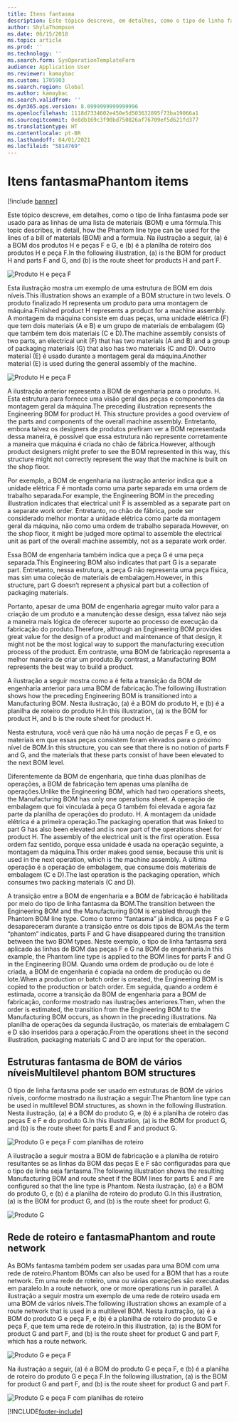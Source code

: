 ```yaml
---
title: Itens fantasma
description: Este tópico descreve, em detalhes, como o tipo de linha fantasma pode ser usado para as linhas de uma lista de materiais (BOM) e uma fórmula no Dynamics 365 Supply Chain Management.
author: ShylaThompson
ms.date: 06/15/2018
ms.topic: article
ms.prod: ''
ms.technology: ''
ms.search.form: SysOperationTemplateForm
audience: Application User
ms.reviewer: kamaybac
ms.custom: 1705903
ms.search.region: Global
ms.author: kamaybac
ms.search.validfrom: ''
ms.dyn365.ops.version: 8.0999999999999996
ms.openlocfilehash: 1118d7334602e450e5d503632895f73ba19066a1
ms.sourcegitcommit: 0e8db169c3f90bd750826af76709ef5d621fd377
ms.translationtype: HT
ms.contentlocale: pt-BR
ms.lasthandoff: 04/01/2021
ms.locfileid: "5814769"
---
```

# <a name="phantom-items"></a><span data-ttu-id="7e903-103">Itens fantasma</span><span class="sxs-lookup"><span data-stu-id="7e903-103">Phantom items</span></span>

[!include [banner](../includes/banner.md)]

<span data-ttu-id="7e903-104">Este tópico descreve, em detalhes, como o tipo de linha fantasma pode ser usado para as linhas de uma lista de materiais (BOM) e uma fórmula.</span><span class="sxs-lookup"><span data-stu-id="7e903-104">This topic describes, in detail, how the Phantom line type can be used for the lines of a bill of materials (BOM) and a formula.</span></span> <span data-ttu-id="7e903-105">Na ilustração a seguir, (a) é a BOM dos produtos H e peças F e G, e (b) é a planilha de roteiro dos produtos H e peça F.</span><span class="sxs-lookup"><span data-stu-id="7e903-105">In the following illustration, (a) is the BOM for product H and parts F and G, and (b) is the route sheet for products H and part F.</span></span>

![Produto H e peça F](media/product-H-part-F.png)


<span data-ttu-id="7e903-107">Esta ilustração mostra um exemplo de uma estrutura de BOM em dois níveis.</span><span class="sxs-lookup"><span data-stu-id="7e903-107">This illustration shows an example of a BOM structure in two levels.</span></span> <span data-ttu-id="7e903-108">O produto finalizado H representa um produto para uma montagem de máquina.</span><span class="sxs-lookup"><span data-stu-id="7e903-108">Finished product H represents a product for a machine assembly.</span></span> <span data-ttu-id="7e903-109">A montagem da máquina consiste em duas peças, uma unidade elétrica (F) que tem dois materiais (A e B) e um grupo de materiais de embalagem (G) que também tem dois materiais (C e D).</span><span class="sxs-lookup"><span data-stu-id="7e903-109">The machine assembly consists of two parts, an electrical unit (F) that has two materials (A and B) and a group of packaging materials (G) that also has two materials (C and D).</span></span> <span data-ttu-id="7e903-110">Outro material (E) é usado durante a montagem geral da máquina.</span><span class="sxs-lookup"><span data-stu-id="7e903-110">Another material (E) is used during the general assembly of the machine.</span></span>

![Produto H e peça F](media/product-H-part-B.png)

<span data-ttu-id="7e903-112">A ilustração anterior representa a BOM de engenharia para o produto. H. Esta estrutura para fornece uma visão geral das peças e componentes da montagem geral da máquina.</span><span class="sxs-lookup"><span data-stu-id="7e903-112">The preceding illustration represents the Engineering BOM for product H. This structure provides a good overview of the parts and components of the overall machine assembly.</span></span> <span data-ttu-id="7e903-113">Entretanto, embora talvez os designers de produtos prefiram ver a BOM representada dessa maneira, é possível que essa estrutura não represente corretamente a maneira que máquina é criada no chão de fábrica.</span><span class="sxs-lookup"><span data-stu-id="7e903-113">However, although product designers might prefer to see the BOM represented in this way, this structure might not correctly represent the way that the machine is built on the shop floor.</span></span> 

<span data-ttu-id="7e903-114">Por exemplo, a BOM de engenharia na ilustração anterior indica que a unidade elétrica F é montada como uma parte separada em uma ordem de trabalho separada.</span><span class="sxs-lookup"><span data-stu-id="7e903-114">For example, the Engineering BOM in the preceding illustration indicates that electrical unit F is assembled as a separate part on a separate work order.</span></span> <span data-ttu-id="7e903-115">Entretanto, no chão de fábrica, pode ser considerado melhor montar a unidade elétrica como parte da montagem geral da máquina, não como uma ordem de trabalho separada.</span><span class="sxs-lookup"><span data-stu-id="7e903-115">However, on the shop floor, it might be judged more optimal to assemble the electrical unit as part of the overall machine assembly, not as a separate work order.</span></span>

<span data-ttu-id="7e903-116">Essa BOM de engenharia também indica que a peça G é uma peça separada.</span><span class="sxs-lookup"><span data-stu-id="7e903-116">This Engineering BOM also indicates that part G is a separate part.</span></span> <span data-ttu-id="7e903-117">Entretanto, nessa estrutura, a peça G não representa uma peça física, mas sim uma coleção de materiais de embalagem.</span><span class="sxs-lookup"><span data-stu-id="7e903-117">However, in this structure, part G doesn’t represent a physical part but a collection of packaging materials.</span></span> 

<span data-ttu-id="7e903-118">Portanto, apesar de uma BOM de engenharia agregar muito valor para a criação de um produto e a manutenção desse design, essa talvez não seja a maneira mais lógica de oferecer suporte ao processo de execução da fabricação do produto.</span><span class="sxs-lookup"><span data-stu-id="7e903-118">Therefore, although an Engineering BOM provides great value for the design of a product and maintenance of that design, it might not be the most logical way to support the manufacturing execution process of the product.</span></span> <span data-ttu-id="7e903-119">Em contraste, uma BOM de fabricação representa a melhor maneira de criar um produto.</span><span class="sxs-lookup"><span data-stu-id="7e903-119">By contrast, a Manufacturing BOM represents the best way to build a product.</span></span>

<span data-ttu-id="7e903-120">A ilustração a seguir mostra como a é feita a transição da BOM de engenharia anterior para uma BOM de fabricação.</span><span class="sxs-lookup"><span data-stu-id="7e903-120">The following illustration shows how the preceding Engineering BOM is transitioned into a Manufacturing BOM.</span></span> <span data-ttu-id="7e903-121">Nesta ilustração, (a) é a BOM do produto H, e (b) é a planilha de roteiro do produto H.</span><span class="sxs-lookup"><span data-stu-id="7e903-121">In this illustration, (a) is the BOM for product H, and b is the route sheet for product H.</span></span>

<span data-ttu-id="7e903-122">Nesta estrutura, você verá que não há uma noção de peças F e G, e os materiais em que essas peças consistem foram elevados para o próximo nível de BOM.</span><span class="sxs-lookup"><span data-stu-id="7e903-122">In this structure, you can see that there is no notion of parts F and G, and the materials that these parts consist of have been elevated to the next BOM level.</span></span> 

<span data-ttu-id="7e903-123">Diferentemente da BOM de engenharia, que tinha duas planilhas de operações, a BOM de fabricação tem apenas uma planilha de operações.</span><span class="sxs-lookup"><span data-stu-id="7e903-123">Unlike the Engineering BOM, which had two operations sheets, the Manufacturing BOM has only one operations sheet.</span></span> <span data-ttu-id="7e903-124">A operação de embalagem que foi vinculada à peça G também foi elevada e agora faz parte da planilha de operações do produto. H. A montagem da unidade elétrica é a primeira operação.</span><span class="sxs-lookup"><span data-stu-id="7e903-124">The packaging operation that was linked to part G has also been elevated and is now part of the operations sheet for product H. The assembly of the electrical unit is the first operation.</span></span> <span data-ttu-id="7e903-125">Essa ordem faz sentido, porque essa unidade é usada na operação seguinte, a montagem da máquina.</span><span class="sxs-lookup"><span data-stu-id="7e903-125">This order makes good sense, because this unit is used in the next operation, which is the machine assembly.</span></span> <span data-ttu-id="7e903-126">A última operação é a operação de embalagem, que consume dois materiais de embalagem (C e D).</span><span class="sxs-lookup"><span data-stu-id="7e903-126">The last operation is the packaging operation, which consumes two packing materials (C and D).</span></span>

<span data-ttu-id="7e903-127">A transição entre a BOM de engenharia e a BOM de fabricação é habilitada por meio do tipo de linha fantasma da BOM.</span><span class="sxs-lookup"><span data-stu-id="7e903-127">The transition between the Engineering BOM and the Manufacturing BOM is enabled through the Phantom BOM line type.</span></span> <span data-ttu-id="7e903-128">Como o termo “fantasma” já indica, as peças F e G desapareceram durante a transição entre os dois tipos de BOM.</span><span class="sxs-lookup"><span data-stu-id="7e903-128">As the term “phantom” indicates, parts F and G have disappeared during the transition between the two BOM types.</span></span> <span data-ttu-id="7e903-129">Neste exemplo, o tipo de linha fantasma será aplicado às linhas de BOM das peças F e G na BOM de engenharia.</span><span class="sxs-lookup"><span data-stu-id="7e903-129">In this example, the Phantom line type is applied to the BOM lines for parts F and G in the Engineering BOM.</span></span> <span data-ttu-id="7e903-130">Quando uma ordem de produção ou de lote é criada, a BOM de engenharia é copiada na ordem de produção ou de lote.</span><span class="sxs-lookup"><span data-stu-id="7e903-130">When a production or batch order is created, the Engineering BOM is copied to the production or batch order.</span></span> <span data-ttu-id="7e903-131">Em seguida, quando a ordem é estimada, ocorre a transição da BOM de engenharia para a BOM de fabricação, conforme mostrado nas ilustrações anteriores.</span><span class="sxs-lookup"><span data-stu-id="7e903-131">Then, when the order is estimated, the transition from the Engineering BOM to the Manufacturing BOM occurs, as shown in the preceding illustrations.</span></span> <span data-ttu-id="7e903-132">Na planilha de operações da segunda ilustração, os materiais de embalagem C e D são inseridos para a operação.</span><span class="sxs-lookup"><span data-stu-id="7e903-132">From the operations sheet in the second illustration, packaging materials C and D are input for the operation.</span></span> 

## <a name="multilevel-phantom-bom-structures"></a><span data-ttu-id="7e903-133">Estruturas fantasma de BOM de vários níveis</span><span class="sxs-lookup"><span data-stu-id="7e903-133">Multilevel phantom BOM structures</span></span>
<span data-ttu-id="7e903-134">O tipo de linha fantasma pode ser usado em estruturas de BOM de vários níveis, conforme mostrado na ilustração a seguir.</span><span class="sxs-lookup"><span data-stu-id="7e903-134">The Phantom line type can be used in multilevel BOM structures, as shown in the following illustration.</span></span> <span data-ttu-id="7e903-135">Nesta ilustração, (a) é a BOM do produto G, e (b) é a planilha de roteiro das peças E e F e do produto G.</span><span class="sxs-lookup"><span data-stu-id="7e903-135">In this illustration, (a) is the BOM for product G, and (b) is the route sheet for parts E and F and product G.</span></span> 

![Produto G e peça F com planilhas de roteiro](media/product-G-route-sheet-G.png)


<span data-ttu-id="7e903-137">A ilustração a seguir mostra a BOM de fabricação e a planilha de roteiro resultantes se as linhas da BOM das peças E e F são configuradas para que o tipo de linha seja fantasma.</span><span class="sxs-lookup"><span data-stu-id="7e903-137">The following illustration shows the resulting Manufacturing BOM and route sheet if the BOM lines for parts E and F are configured so that the line type is Phantom.</span></span> <span data-ttu-id="7e903-138">Nesta ilustração, (a) é a BOM do produto G, e (b) é a planilha de roteiro do produto G.</span><span class="sxs-lookup"><span data-stu-id="7e903-138">In this illustration, (a) is the BOM for product G, and (b) is the route sheet for product G.</span></span>

![Produto G](media/product-G.png)


## <a name="phantom-and-route-network"></a><span data-ttu-id="7e903-140">Rede de roteiro e fantasma</span><span class="sxs-lookup"><span data-stu-id="7e903-140">Phantom and route network</span></span>
<span data-ttu-id="7e903-141">As BOMs fantasma também podem ser usadas para uma BOM com uma rede de roteiro.</span><span class="sxs-lookup"><span data-stu-id="7e903-141">Phantom BOMs can also be used for a BOM that has a route network.</span></span> <span data-ttu-id="7e903-142">Em uma rede de roteiro, uma ou várias operações são executadas em paralelo.</span><span class="sxs-lookup"><span data-stu-id="7e903-142">In a route network, one or more operations run in parallel.</span></span> <span data-ttu-id="7e903-143">A ilustração a seguir mostra um exemplo de uma rede de roteiro usada em uma BOM de vários níveis.</span><span class="sxs-lookup"><span data-stu-id="7e903-143">The following illustration shows an example of a route network that is used in a multilevel BOM.</span></span> <span data-ttu-id="7e903-144">Nesta ilustração, (a) é a BOM do produto G e peça F, e (b) é a planilha de roteiro do produto G e peça F, que tem uma rede de roteiro.</span><span class="sxs-lookup"><span data-stu-id="7e903-144">In this illustration, (a) is the BOM for product G and part F, and (b) is the route sheet for product G and part F, which has a route network.</span></span>

![Produto G e peça F](media/product-G-part-F.png)


<span data-ttu-id="7e903-146">Na ilustração a seguir, (a) é a BOM do produto G e peça F, e (b) é a planilha de roteiro do produto G e peça F.</span><span class="sxs-lookup"><span data-stu-id="7e903-146">In the following illustration, (a) is the BOM for product G and part F, and (b) is the route sheet for product G and part F.</span></span>

![Produto G e peça F com planilhas de roteiro](media/product-G-part-F-with-route-sheet.png)


[!INCLUDE[footer-include](../../includes/footer-banner.md)]